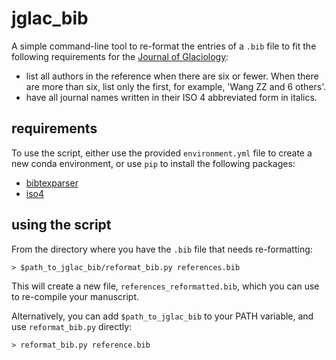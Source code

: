 # jglac_bib

A simple command-line tool to re-format the entries of a `.bib` file to fit the following requirements for the
[Journal of Glaciology](https://www.cambridge.org/core/journals/journal-of-glaciology):

- list all authors in the reference when there are six or fewer. When there are more than six, list only the first, 
  for example, 'Wang ZZ and 6 others'.
- have all journal names written in their ISO 4 abbreviated form in italics.


## requirements

To use the script, either use the provided `environment.yml` file to create a new conda environment, or use `pip` to
install the following packages:

- [bibtexparser](https://pypi.org/project/bibtexparser/)
- [iso4](https://pypi.org/project/iso4/)


## using the script

From the directory where you have the `.bib` file that needs re-formatting: 

    > $path_to_jglac_bib/reformat_bib.py references.bib

This will create a new file, `references_reformatted.bib`, which you can use to re-compile your manuscript.

Alternatively, you can add `$path_to_jglac_bib` to your PATH variable, and use `reformat_bib.py` directly:

    > reformat_bib.py reference.bib

